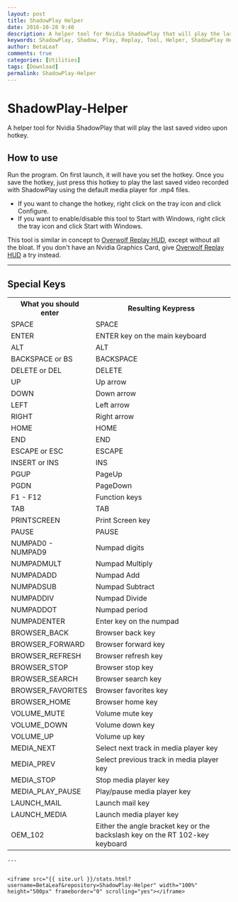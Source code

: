 ```yaml
---
layout: post
title: ShadowPlay Helper
date: 2016-10-28 9:40
description: A helper tool for Nvidia ShadowPlay that will play the last saved video upon hotkey.
keywords: ShadowPlay, Shadow, Play, Replay, Tool, Helper, ShadowPlay Helper, ShadowPlay Replay, ShadowPlay Replay Tool
author: BetaLeaf
comments: true
categories: [Utilities]
tags: [Download]
permalink: ShadowPlay-Helper
---
```


# ShadowPlay-Helper
A helper tool for Nvidia ShadowPlay that will play the last saved video upon hotkey.

## How to use
Run the program. On first launch, it will have you set the hotkey. 
Once you save the hotkey, just press this hotkey to play the last saved video recorded with ShadowPlay using the default media player for .mp4 files. 
  - If you want to change the hotkey, right click on the tray icon and click Configure. 
  - If you want to enable/disable this tool to Start with Windows, right click the tray icon and click Start with Windows.
  
This tool is similar in concept to [Overwolf Replay HUD](http://store.overwolf.com/app/Overwolf-Replay_HUD), except without all the bloat. If you don't have an Nvidia Graphics Card, give [Overwolf Replay HUD](http://store.overwolf.com/app/Overwolf-Replay_HUD) a try instead.

---

## Special Keys
<table>
<tbody><tr>
<th><strong>What you should enter</strong></th>
<th><strong>Resulting Keypress</strong></th>
</tr>

<tr>
<td>SPACE</td>
<td>SPACE</td>
</tr>

<tr>
<td>ENTER</td>
<td>ENTER key on the main keyboard</td>
</tr>

<tr>
<td>ALT</td>
<td>ALT</td>
</tr>

<tr>
<td>BACKSPACE or BS</td>
<td>BACKSPACE</td>
</tr>

<tr>
<td>DELETE or DEL</td>
<td>DELETE</td>
</tr>

<tr>
<td>UP</td>
<td>Up arrow</td>
</tr>

<tr>
<td>DOWN</td>
<td>Down arrow</td>
</tr>

<tr>
<td>LEFT</td>
<td>Left arrow</td>
</tr>

<tr>
<td>RIGHT</td>
<td>Right arrow</td>
</tr>

<tr>
<td>HOME</td>
<td>HOME</td>
</tr>

<tr>
<td>END</td>
<td>END</td>
</tr>

<tr>
<td>ESCAPE or ESC</td>
<td>ESCAPE</td>
</tr>

<tr>
<td>INSERT or INS</td>
<td>INS</td>
</tr>

<tr>
<td>PGUP</td>
<td>PageUp</td>
</tr>

<tr>
<td>PGDN</td>
<td>PageDown</td>
</tr>

<tr>
<td>F1 - F12</td>
<td>Function keys</td>
</tr>

<tr>
<td>TAB</td>
<td>TAB</td>
</tr>

<tr>
<td>PRINTSCREEN</td>
<td>Print Screen key</td>
</tr>

<tr>
<td>PAUSE</td>
<td>PAUSE</td>
</tr>

<tr>
<td>NUMPAD0 - NUMPAD9</td>
<td>Numpad digits</td>
</tr>

<tr>
<td>NUMPADMULT</td>
<td>Numpad Multiply</td>
</tr>

<tr>
<td>NUMPADADD</td>
<td>Numpad Add</td>
</tr>

<tr>
<td>NUMPADSUB</td>
<td>Numpad Subtract</td>
</tr>

<tr>
<td>NUMPADDIV</td>
<td>Numpad Divide</td>
</tr>

<tr>
<td>NUMPADDOT</td>
<td>Numpad period</td>
</tr>

<tr>
<td>NUMPADENTER</td>
<td>Enter key on the numpad</td>
</tr>

<tr>
<td>BROWSER_BACK</td>
<td>Browser back key</td>
</tr>

<tr>
<td>BROWSER_FORWARD</td>
<td>Browser forward key</td>
</tr>

<tr>
<td>BROWSER_REFRESH</td>
<td>Browser refresh key</td>
</tr>

<tr>
<td>BROWSER_STOP</td>
<td>Browser stop key</td>
</tr>

<tr>
<td>BROWSER_SEARCH</td>
<td>Browser search key</td>
</tr>

<tr>
<td>BROWSER_FAVORITES</td>
<td>Browser favorites key</td>
</tr>

<tr>
<td>BROWSER_HOME</td>
<td>Browser home key</td>
</tr>

<tr>
<td>VOLUME_MUTE</td>
<td>Volume mute key</td>
</tr>

<tr>
<td>VOLUME_DOWN</td>
<td>Volume down key</td>
</tr>

<tr>
<td>VOLUME_UP</td>
<td>Volume up key</td>
</tr>

<tr>
<td>MEDIA_NEXT</td>
<td>Select next track in media player key</td>
</tr>

<tr>
<td>MEDIA_PREV</td>
<td>Select previous track in media player key</td>
</tr>

<tr>
<td>MEDIA_STOP</td>
<td>Stop media player key</td>
</tr>

<tr>
<td>MEDIA_PLAY_PAUSE</td>
<td>Play/pause media player key</td>
</tr>

<tr>
<td>LAUNCH_MAIL</td>
<td>Launch mail key</td>
</tr>

<tr>
<td>LAUNCH_MEDIA</td>
<td>Launch media player key</td>
</tr>

<tr>
<td>OEM_102</td>
<td>Either the angle bracket key or the backslash key on the RT 102-key keyboard</td>
</tr>
</tbody></table>

  
  
	---  


	<iframe src="{{ site.url }}/stats.html?username=BetaLeaf&repository=ShadowPlay-Helper" width="100%" height="500px" frameborder="0" scrolling="yes"></iframe>  